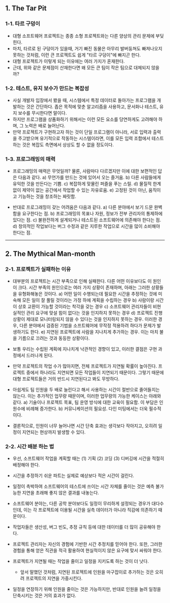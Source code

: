 ## 1. The Tar Pit

### 1-1. 타르 구덩이

- 대형 소프트웨어 프로젝트는 종종 소형 프로젝트와는 다른 양상의 관리 문제에 부딪힌다.
- 마치, 타르로 된 구덩이가 있을때, 거기 빠진 동물은 아무리 발버둥쳐도 빠져나오지 못하는 것처럼, 이런 큰 프로젝트도 쉽게 "타르 구덩이"에 빠지곤 한다.
- 대형 프로젝트가 이렇게 되는 이유에는 여러 가지가 혼재한다.
- 근데, 위와 같은 문제점이 산재한다면 왜 모든 큰 팀이 작은 팀으로 대체되지 않을까?

### 1-2. 테스트, 유지 보수가 만드는 복잡성

- 사실 개발자 입장에서 봤을 때, 시스템에서 특정 데이터로 돌아가는 프로그램을 개발하는 것은 간단하다. 좁은 목적에 맞춘 알고리즘을 사용하고, 문서화나 테스트, 유지 보수를 무시한다면 말이다.
- 하지만 프로그램을 상품화하기 위해서는 이런 모든 요소를 당연하게도 고려해야 하며, 그 노력은 배로 늘어난다.
- 만약 프로젝트가 구현하고자 하는 것이 단일 프로그램이 아니라, 서로 입력과 출력을 주고받으며 유기적으로 작동하는 시스템이라면, 이를 모든 입력 조합에서 테스트하는 것은 복잡도 측면에서 상상도 할 수 없을 정도이다.

### 1-3. 프로그래밍의 매력

- 프로그래밍의 매력은 무엇일까? 물론, 사람마다 다르겠지만 이에 대한 보편적인 답은 다음과 같다.
    a) 무언가를 만드는 것에 있어서 오는 즐거움.
    b) 다른 사람들에게 유익한 것을 만든다는 기쁨.
    c) 복잡하게 맞물린 퍼즐을 푸는 스릴.
    d) 물질적 한계 없이 제약이 없는 공간에서 작업할 수 있는 자유로움.
    e) 고정된 것이 아닌, 움직이고 기능하는 것을 창조하는 짜릿함.

- 반대로 프로그래밍이 갖는 어려움은 다음과 같다.
    a) 다른 분야에서 보기 드문 완벽함을 요구한다는 점.
    b) 프로그래밍의 목표나 자원, 정보가 전부 관리자의 통제하에 있다는 점.
    c) 불완전하게 설계되거나 테스트된 소프트웨어에 의존해야 한다는 점.
    d) 창의적인 작업보다는 버그 수정과 같은 지루한 작업으로 시간을 많이 소비해야 한다는 점.

---

## 2. The Mythical Man-month

### 2-1. 프로젝트가 실패하는 이유

- 대부분의 프로젝트는 시간 부족으로 인해 실패한다. 다른 어떤 이유보다도 이 원인이 크다. 시간 부족의 원인으로는 여러 가지 상황이 존재하며, 아래는 그러한 상황들을 유형화해놓은 것이다.
    a) 어떤 일이 수행되는데 필요한 시간을 추정하는 것에 미숙해 모든 일이 잘 풀릴 것이라는 가정 하에 계획을 수립하는 경우
    b) 사람이랑 시간이 상호 교환이 가능할 것이라는 착각을 갖는 경우
    c) 소프트웨어 관리자들이 비현실적인 관리 요구에 맞설 힘이 없다는 것을 인지하지 못하는 경우
    d) 프로젝트 진행 상황이 제대로 모니터링되지 않을 수 있다는 것을 인지하지 못하는 경우. 이러한 경우, 다른 분야에서 검증된 기법을 소프트웨어에 무작정 적용하려 하다가 문제가 발생하기도 한다.
    e) 지연된 프로젝트에 사람을 지나치게 추가하는 경우. 이는 마치 불을 기름으로 끄려는 것과 동등한 상황이다.

- 보통 우리는 수립된 계획에 지나치게 낙관적인 경향이 있고, 이러한 결점은 구현 과정에서 드러나게 된다.
- 만약 프로젝트의 작업 수가 많아지면, 전체 프로젝트가 지연될 확률이 높아진다. 프로젝트 중에서 하나라도 지연되면 모든 작업들이 지연되기 때문이다. 그렇기 때문에 대형 프로젝트들은 거의 반드시 지연된다고 봐도 무방하다.

- 아쉽게도 팀 인원을 두 배로 늘린다고 해서 사용하는 시간이 절반으로 줄어들지는 않는다. 이는 추가적인 업무량 때문이며, 이러한 업무량의 가능한 케이스는 아래와 같다.
    a) 기술이나 프로젝트 목표, 팀 운영 방식에 대한 교육이 필요함. 이 부담은 인원수에 비례해 증가한다.
    b) 커뮤니케이션의 필요성. 다인 미팅에서는 더욱 필수적이다.
- 결론적으로, 인원이 너무 늘어나면 시간 단축 효과는 생각보다 작아지고, 오히려 일정이 지연되는 현상까지 발생할 수 있다.

### 2-2. 시간 배분 하는 법

- 우선, 소프트웨어 작업을 계획할 때는 (1) 기획 (2) 코딩 (3) 디버깅에 시간을 적절히 배정해야 한다.

- 시간을 추정하기 쉬운 파트는 실제로 예상보다 적은 시간이 걸린다.
- 일정이 촉박하여 소프트웨어의 테스트에 쓰이는 시간 자체를 줄이는 것은 예측 불가능한 지연을 초래해 좋지 않은 결과를 내놓는다.

- 소프트웨어 분야는, 다른 공학 분야보다도 일정이 무리하게 설정되는 경우가 대다수인데, 이는 각 프로젝트에 이용될 시간을 실측 데이터가 아니라 직감에 의존하기 때문이다.
- 작업자들은 생산성, 버그 빈도, 추정 규칙 등에 대한 데이터를 더 많이 공유해야 한다.
- 프로젝트 관리자는 자신의 경험에 기반한 시간 추정치를 믿어야 한다. 또한, 그러한 경험을 통해 얻은 직관을 적극 활용하여 현실적이지 않은 요구에 맞서 싸워야 한다.

- 프로젝트가 지연될 때는 작업을 줄이고 일정을 지키도록 하는 것이 더 낫다.
    - 앞서 말했던 것처럼, 지연된 프로젝트에 인원을 마구잡이로 추가하는 것은 오히려 프로젝트의 지연을 가중시킨다.
- 일정을 연장하기 위해 인원을 줄이는 것은 가능하지만, 반대로 인원을 늘려 일정을 단축시키는 것은 거의 효과가 없다.
